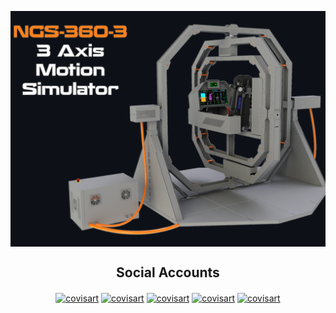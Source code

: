 <a><img align="center" src="https://github.com/COVISART/.github/blob/main/profile/NGS-360-3-v3.png" alt="covisart" /></a>
<h2 align="center"> Social Accounts</h2>
<p align="center">
   <a href="https://twitter.com/covisart" target="blank"><img align="center" src="https://raw.githubusercontent.com/rahuldkjain/github-profile-readme-generator/master/src/images/icons/Social/twitter.svg" alt="covisart" height="30" width="40" /></a>
   <a href="https://www.linkedin.com/company/covisart" target="blank"><img align="center" src="https://raw.githubusercontent.com/rahuldkjain/github-profile-readme-generator/master/src/images/icons/Social/linked-in-alt.svg" alt="covisart" height="30" width="40" /></a>
   <a href="https://fb.com/covisart" target="blank"><img align="center" src="https://raw.githubusercontent.com/rahuldkjain/github-profile-readme-generator/master/src/images/icons/Social/facebook.svg" alt="covisart" height="30" width="40" /></a>
   <a href="https://instagram.com/covisart" target="blank"><img align="center" src="https://raw.githubusercontent.com/rahuldkjain/github-profile-readme-generator/master/src/images/icons/Social/instagram.svg" alt="covisart" height="30" width="40" /></a>
   <a href="https://www.youtube.com/channel/UCaHd1SR8zzRVfEX1ztSJ1KQ" target="blank"><img align="center" src="https://raw.githubusercontent.com/rahuldkjain/github-profile-readme-generator/master/src/images/icons/Social/youtube.svg" alt="covisart" height="30" width="40" /></a>
</p>
